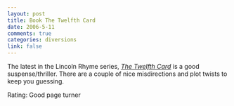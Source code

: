 ```yaml
--- 
layout: post
title: Book The Twelfth Card
date: 2006-5-11
comments: true
categories: diversions
link: false
---
```

The latest in the Lincoln Rhyme series, <i><a href="http://ereader.com/product/detail/19494?book=The_Twelfth_Card:_A_Lincoln_Rhyme_Novel" title="The Twelfth Card">The Twelfth Card</a></i> is a good suspense/thriller. There are a couple of nice misdirections and plot twists to keep you guessing.

Rating: Good page turner
